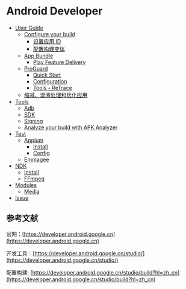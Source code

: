# Android Developer

* [User Guide](android/userGuide.md)
  * [Configure your build](android/userGuide/buildConfigure.md)
    * [设置应用 ID](android/userGuide/buildConfigure/setApplicationId.md)
    * [配置构建变体](android/userGuide/buildConfigure/configureBuildVariants.md)
  * [App Bundle](android/userGuide/appBundle.md)
    * [Play Feature Delivery](android/userGuide/appBundle/playFeatureDelivery.md) 
  * [ProGuard](android/userGuide/proGuard.md)
    * [Quick Start](android/userGuide/proGuard/quickStart.md)
    * [Configuration](android/userGuide/proGuard/configuration.md)
    * [Tools - ReTrace](android/userGuide/proGuard/toolsReTrace.md)
  * [缩减、混淆处理和优化应用](android/userGuide/shrinkCode.md)
* [Tools](android/tools.md)
  * [Adb](android/tools/adb.md)
  * [SDK](android/tools/sdk.md)
  * [Signing](android/tools/signing.md)
  * [Analyze your build with APK Analyzer](android/tools/apkAnalyzer.md)
* [Test](android/test.md)
  * [Appium](android/test/appium.md)
    * [Install](android/test/appium/install.md)
    * [Config](android/test/appium/config.md)
  * [Emmagee](android/test/emmagee.md)
* [NDK](android/ndk.md)
  * [Install](android/ndk/install.md)
  * [FFmpeg](android/ndk/ffmpeg.md)
* [Modules](AndroidStudy/Modules/README.md)
  * [Media](AndroidStudy/Modules/Media/README.md)
* [Issue](android/issue.md)


## 参考文献

官网：[https://developer.android.google.cn](https://developer.android.google.cn)

开发工具：[https://developer.android.google.cn/studio/](https://developer.android.google.cn/studio/)

配置构建: [https://developer.android.google.cn/studio/build?hl=zh_cn](https://developer.android.google.cn/studio/build?hl=zh_cn)

